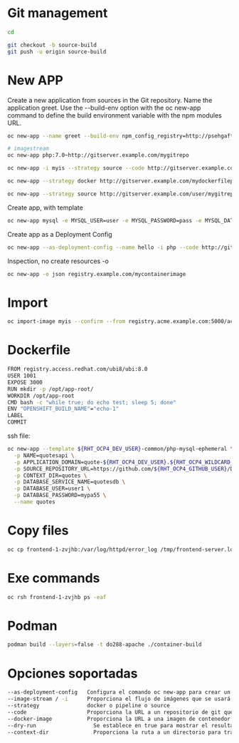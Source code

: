 # Git management

```sh
cd

git checkout -b source-build
git push -u origin source-build
```

# New APP 

Create a new application from sources in the Git repository. Name the application greet. Use the --build-env option with the oc new-app command to define the build environment variable with the npm modules URL.

```sh
oc new-app --name greet --build-env npm_config_registry=http://psehgaft/repository/nodejs nodejs:16-ubi8~https://github.com/psehgaft/DO288-apps#source-build --context-dir nodejs-helloworld

# imagestream
oc new-app php:7.0~http://gitserver.example.com/mygitrepo

oc new-app -i myis --strategy source --code http://gitserver.example.com/mygitrepo

oc new-app --strategy docker http://gitserver.example.com/mydockerfileproject

oc new-app --strategy source http://gitserver.example.com/user/mygitrepo
```

Create app, with template

```sh
oc new-app mysql -e MYSQL_USER=user -e MYSQL_PASSWORD=pass -e MYSQL_DATABASE=testdb -l db=mysql
```

Create app  as a Deployment Config

```sh
oc new-app --as-deployment-config --name hello -i php --code http://gitserver.example.com/mygitrepo
```

Inspection, no create resources -o

```sh
oc new-app -o json registry.example.com/mycontainerimage
```

# Import

```sh
oc import-image myis --confirm --from registry.acme.example.com:5000/acme/awesome --insecure
```

# Dockerfile

```sh
FROM registry.access.redhat.com/ubi8/ubi:8.0 
USER 1001
EXPOSE 3000
RUN mkdir -p /opt/app-root/
WORKDIR /opt/app-root
CMD bash -c "while true; do echo test; sleep 5; done"
ENV "OPENSHIFT_BUILD_NAME"="echo-1"
LABEL
COMMIT
```

ssh file:

```sh
oc new-app --template ${RHT_OCP4_DEV_USER}-common/php-mysql-ephemeral \
  -p NAME=quotesapi \
  -p APPLICATION_DOMAIN=quote-${RHT_OCP4_DEV_USER}.${RHT_OCP4_WILDCARD_DOMAIN} \
  -p SOURCE_REPOSITORY_URL=https://github.com/${RHT_OCP4_GITHUB_USER}/DO288-apps \
  -p CONTEXT_DIR=quotes \
  -p DATABASE_SERVICE_NAME=quotesdb \
  -p DATABASE_USER=user1 \
  -p DATABASE_PASSWORD=mypa55 \
  --name quotes
```

# Copy files

```sh
oc cp frontend-1-zvjhb:/var/log/httpd/error_log /tmp/frontend-server.log
```

# Exe commands

```sh
oc rsh frontend-1-zvjhb ps -eaf
```

# Podman

```sh
podman build --layers=false -t do288-apache ./container-build
```

# Opciones soportadas

```sh
--as-deployment-config	 Configura el comando oc new-app para crear un recurso DeploymentConfig en lugar de Deployment.
--image-stream / -i      Proporciona el flujo de imágenes que se usará como la imagen de compilador S2I para una compilación S2I o para implementar una imagen de contenedor.
--strategy	             docker o pipeline o source
--code	                 Proporciona la URL a un repositorio de git que se usará como entrada para una compilación S2I.
--docker-image	         Proporciona la URL a una imagen de contenedor que se implementará.
--dry-run	               Se establece en true para mostrar el resultado de la operación sin realizarla.
--context-dir	           Proporciona la ruta a un directorio para tratar como directorio raíz.
```
